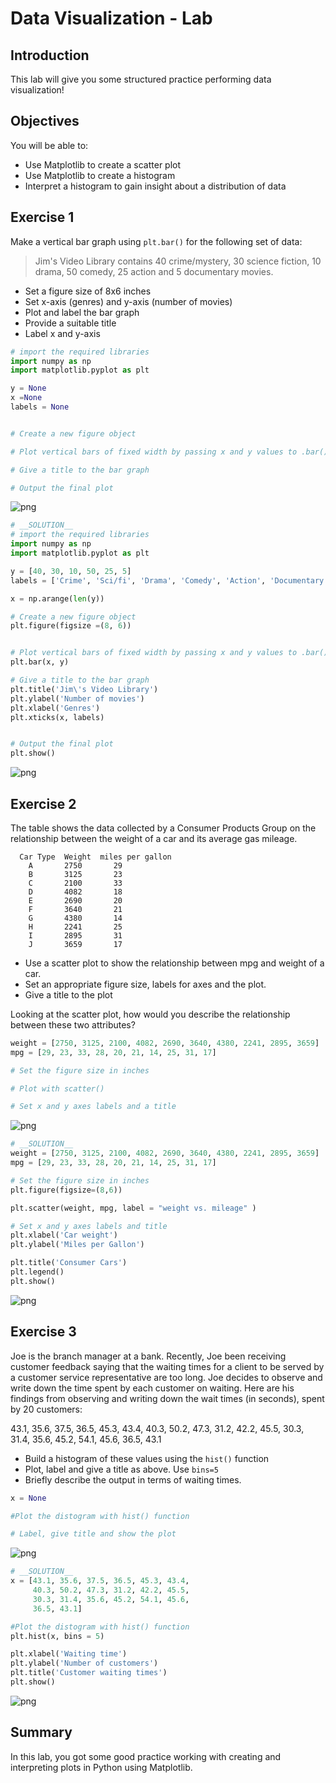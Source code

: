 # Data Visualization - Lab

## Introduction
This lab will give you some structured practice performing data visualization!

## Objectives
You will be able to:
* Use Matplotlib to create a scatter plot
* Use Matplotlib to create a histogram
* Interpret a histogram to gain insight about a distribution of data

## Exercise 1

Make a vertical bar graph using `plt.bar()` for the following set of data:

>Jim's Video Library contains 40 crime/mystery, 30 science fiction, 10 drama, 50 comedy, 25 action and 5 documentary movies.

* Set a figure size of 8x6 inches
* Set x-axis (genres) and y-axis (number of movies)
* Plot and label the bar graph
* Provide a suitable title
* Label x and y-axis



```python
# import the required libraries
import numpy as np
import matplotlib.pyplot as plt

y = None
x =None
labels = None


# Create a new figure object

# Plot vertical bars of fixed width by passing x and y values to .bar() function 

# Give a title to the bar graph

# Output the final plot

```


![png](index_files/index_1_0.png)



```python
# __SOLUTION__ 
# import the required libraries
import numpy as np
import matplotlib.pyplot as plt

y = [40, 30, 10, 50, 25, 5]
labels = ['Crime', 'Sci/fi', 'Drama', 'Comedy', 'Action', 'Documentary' ]

x = np.arange(len(y))

# Create a new figure object
plt.figure(figsize =(8, 6))


# Plot vertical bars of fixed width by passing x and y values to .bar() function 
plt.bar(x, y)

# Give a title to the bar graph
plt.title('Jim\'s Video Library')
plt.ylabel('Number of movies')
plt.xlabel('Genres')
plt.xticks(x, labels)


# Output the final plot
plt.show()
```


![png](index_files/index_2_0.png)


## Exercise 2

The table shows the data collected by a Consumer Products Group on the relationship between the weight of a car and its average gas mileage.

      Car Type  Weight	miles per gallon
        A	    2750	   29
        B	    3125	   23
        C	    2100	   33
        D	    4082	   18
        E	    2690	   20
        F	    3640	   21
        G	    4380	   14
        H	    2241	   25
        I	    2895	   31
        J	    3659	   17
        
* Use a scatter plot to show the relationship between mpg and weight of a car. 
* Set an appropriate figure size, labels for axes and the plot.
* Give a title to the plot

Looking at the scatter plot, how would you describe the relationship between these two attributes?


```python
weight = [2750, 3125, 2100, 4082, 2690, 3640, 4380, 2241, 2895, 3659]
mpg = [29, 23, 33, 28, 20, 21, 14, 25, 31, 17]

# Set the figure size in inches

# Plot with scatter()

# Set x and y axes labels and a title

```


![png](index_files/index_4_0.png)



```python
# __SOLUTION__ 
weight = [2750, 3125, 2100, 4082, 2690, 3640, 4380, 2241, 2895, 3659]
mpg = [29, 23, 33, 28, 20, 21, 14, 25, 31, 17]

# Set the figure size in inches
plt.figure(figsize=(8,6))

plt.scatter(weight, mpg, label = "weight vs. mileage" )

# Set x and y axes labels and title
plt.xlabel('Car weight')
plt.ylabel('Miles per Gallon')

plt.title('Consumer Cars')
plt.legend()
plt.show()
```


![png](index_files/index_5_0.png)


## Exercise 3

Joe is the branch manager at a bank. Recently, Joe been receiving customer feedback saying that the waiting times for a client to be served by a customer service representative are too long. Joe decides to observe and write down the time spent by each customer on waiting. Here are his findings from observing and writing down the wait times (in seconds), spent by 20 customers:

43.1, 35.6, 37.5, 36.5, 45.3, 43.4, 40.3, 50.2, 47.3, 31.2, 42.2, 45.5, 30.3, 31.4, 35.6, 45.2, 54.1, 45.6, 36.5, 43.1

* Build a histogram of these values using the `hist()` function
* Plot, label and give a title as above. Use  `bins=5`
* Briefly describe the output in terms of waiting times. 



```python
x = None

#Plot the distogram with hist() function

# Label, give title and show the plot

```


![png](index_files/index_7_0.png)



```python
# __SOLUTION__ 
x = [43.1, 35.6, 37.5, 36.5, 45.3, 43.4, 
     40.3, 50.2, 47.3, 31.2, 42.2, 45.5, 
     30.3, 31.4, 35.6, 45.2, 54.1, 45.6, 
     36.5, 43.1]

#Plot the distogram with hist() function
plt.hist(x, bins = 5)

plt.xlabel('Waiting time')
plt.ylabel('Number of customers')
plt.title('Customer waiting times')
plt.show()
```


![png](index_files/index_8_0.png)


## Summary

In this lab, you got some good practice working with creating and interpreting plots in Python using Matplotlib.
